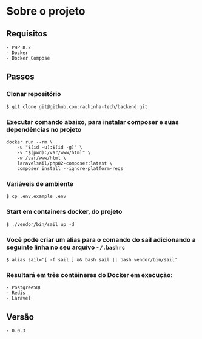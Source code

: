 # Sobre o projeto

## Requisitos
    - PHP 8.2
    - Docker
    - Docker Compose

## Passos

### Clonar repositório
    $ git clone git@github.com:rachinha-tech/backend.git
    
### Executar comando abaixo, para instalar composer e suas dependências no projeto
        
    docker run --rm \
        -u "$(id -u):$(id -g)" \
        -v "$(pwd):/var/www/html" \
        -w /var/www/html \
        laravelsail/php82-composer:latest \
        composer install --ignore-platform-reqs

### Variáveis de ambiente
    $ cp .env.example .env 

### Start em containers docker, do projeto
    $ ./vendor/bin/sail up -d

### Você pode criar um alias para o comando do sail adicionando a seguinte linha no seu arquivo ```~/.bashrc```
    $ alias sail='[ -f sail ] && bash sail || bash vendor/bin/sail'
    
### Resultará em três contêineres do Docker em execução:
    - PostgreeSQL
    - Redis
    - Laravel
    
## Versão
    - 0.0.3
